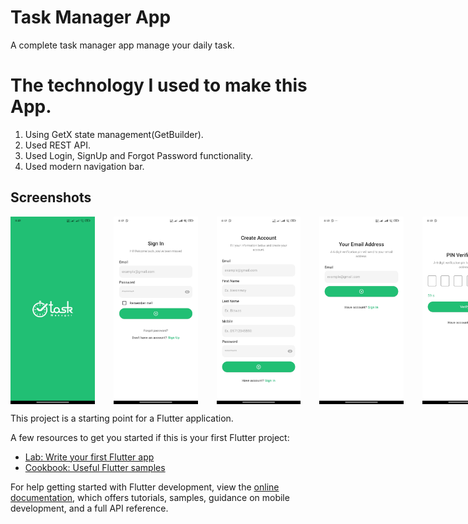 # Task Manager App

A complete task manager app manage your daily task.

# The technology I used to make this App.

<ol>
    <li>
        Using GetX state management(GetBuilder).
    </li>
    <li>
        Used REST API.
    </li>
    <li>
        Used Login, SignUp and Forgot Password functionality.
    </li>
    <li>
        Used modern navigation bar.
    </li>
</ol>

## Screenshots

<div style="display:flex">
    <img src="screenshots/s15.jpg" alt="Home Screen" width="150" height="300" style="margin-right: 30px;">
    <img src="screenshots/s01.jpg" alt="Home Screen" width="150" height="300" style="margin-right: 30px;">
    <img src="screenshots/s02.jpg" alt="Home Screen" width="150" height="300" style="margin-right: 30px;">
    <img src="screenshots/s03.jpg" alt="Home Screen" width="150" height="300" style="margin-right: 30px;">
    <img src="screenshots/s04.jpg" alt="Home Screen" width="150" height="300" style="margin-right: 30px;">
    <img src="screenshots/s05.jpg" alt="Home Screen" width="150" height="300" style="margin-right: 30px;">
    <img src="screenshots/s06.jpg" alt="Home Screen" width="150" height="300" style="margin-right: 30px;">
    <img src="screenshots/s07.jpg" alt="Home Screen" width="150" height="300" style="margin-right: 30px;">
    <img src="screenshots/s08.jpg" alt="Home Screen" width="150" height="300" style="margin-right: 30px;">
    <img src="screenshots/s09.jpg" alt="Home Screen" width="150" height="300" style="margin-right: 30px;">
    <img src="screenshots/s10.jpg" alt="Home Screen" width="150" height="300" style="margin-right: 30px;">
    <img src="screenshots/s11.jpg" alt="Home Screen" width="150" height="300" style="margin-right: 30px;">
    <img src="screenshots/s12.jpg" alt="Home Screen" width="150" height="300" style="margin-right: 30px;">
    <img src="screenshots/s13.jpg" alt="Home Screen" width="150" height="300" style="margin-right: 30px;">
    <img src="screenshots/s14.jpg" alt="Home Screen" width="150" height="300" style="margin-right: 30px;">
</div>

This project is a starting point for a Flutter application.

A few resources to get you started if this is your first Flutter project:

- [Lab: Write your first Flutter app](https://docs.flutter.dev/get-started/codelab)
- [Cookbook: Useful Flutter samples](https://docs.flutter.dev/cookbook)

For help getting started with Flutter development, view the
[online documentation](https://docs.flutter.dev/), which offers tutorials,
samples, guidance on mobile development, and a full API reference.
